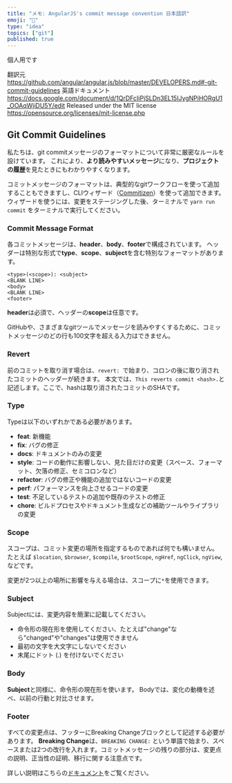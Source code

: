 ```yaml
---
title: "メモ: AngularJS's commit message convention 日本語訳"
emoji: "📝"
type: "idea"
topics: ["git"]
published: true
---
```


個人用です

翻訳元
https://github.com/angular/angular.js/blob/master/DEVELOPERS.md#-git-commit-guidelines
英語ドキュメント
https://docs.google.com/document/d/1QrDFcIiPjSLDn3EL15IJygNPiHORgU1_OOAqWjiDU5Y/edit
Released under the MIT license
https://opensource.org/licenses/mit-license.php

## Git Commit Guidelines

私たちは、git commitメッセージのフォーマットについて非常に厳密なルールを設けています。 これにより、**より読みやすいメッセージ**になり、**プロジェクトの履歴**を見たときにもわかりやすくなります。 

コミットメッセージのフォーマットは、典型的なgitワークフローを使って追加することもできますし、CLIウィザード（[Commitizen](https://github.com/commitizen/cz-cli)）を使って追加できます。
ウィザードを使うには、変更をステージングした後、ターミナルで `yarn run commit` をターミナルで実行してください。

### Commit Message Format
各コミットメッセージは、**header**、**body**、**footer**で構成されています。 ヘッダーは特別な形式で**type**、**scope**、**subject**を含む特別なフォーマットがあります。

```
<type>(<scope>): <subject>
<BLANK LINE>
<body>
<BLANK LINE>
<footer>
```

**header**は必須で、ヘッダーの**scope**は任意です。

GitHubや、さまざまなgitツールでメッセージを読みやすくするために、コミットメッセージのどの行も100文字を超える入力はできません。

### Revert
前のコミットを取り消す場合は、``revert: ``で始まり、コロンの後に取り消されたコミットのヘッダーが続きます。
本文では、``This reverts commit <hash>.``と記述します。ここで、hashは取り消されたコミットのSHAです。

### Type
Typeは以下のいずれかである必要があります。

- **feat**: 新機能
- **fix**: バグの修正
- **docs**: ドキュメントのみの変更
- **style**: コードの動作に影響しない、見た目だけの変更（スペース、フォーマット、欠落の修正、セミコロンなど）
- **refactor**: バグの修正や機能の追加ではないコードの変更
- **perf**: パフォーマンスを向上させるコードの変更
- **test**: 不足しているテストの追加や既存のテストの修正
- **chore**: ビルドプロセスやドキュメント生成などの補助ツールやライブラリの変更

### Scope
スコープは、コミット変更の場所を指定するものであれば何でも構いません。
たとえば
`$location`, `$browser`, `$compile`, `$rootScope`, `ngHref`, `ngClick`, `ngView`, 
などです。

変更が2つ以上の場所に影響を与える場合は、スコープに`*`を使用できます。

### Subject
Subjectには、変更内容を簡潔に記載してください。

- 命令形の現在形を使用してください、たとえば"change"なら"changed"や"changes"は使用できません
- 最初の文字を大文字にしないでください
- 末尾にドット (.) を付けないでください

### Body
**Subject**と同様に、命令形の現在形を使います。
Bodyでは、変化の動機を述べ、以前の行動と対比させます。

### Footer
すべての変更点は、フッターにBreaking Changeブロックとして記述する必要があります。
**Breaking Change**は、`BREAKING CHANGE:` という単語で始まり、スペースまたは2つの改行を入れます。コミットメッセージの残りの部分は、変更点の説明、正当性の証明、移行に関する注意点です。

詳しい説明はこちらの[ドキュメント](https://docs.google.com/document/d/1QrDFcIiPjSLDn3EL15IJygNPiHORgU1_OOAqWjiDU5Y)をご覧ください。